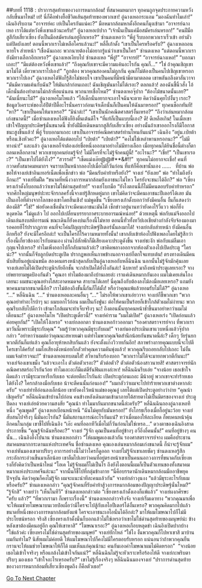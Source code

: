 ##บทที่ 1118 : ปราการสุดท้ายของวงการหมากล้อม!
ที่สมาคมหมากฯ
ทุกคนถูกจุดประกายความหวังกลับขึ้นมาใหม่!
เย่!
นี่ก็คือฟางยื้อชีวิตเส้นสุดท้ายของพวกเขา!
อู๋ฉางเหอกระแอม “มองฉันทำไมเล่า!”
เฉินอิงรีบถาม “อาจารย์คะ เย่เป็นใครกันแน่คะ?”
มือหมากล้อมหกดั้งอีกคนก็มุงเข้ามา “อาจารย์ฉางเหอ เราได้แต่หวังพึ่งเขาแล้วนะครับ!”
อู๋ฉางเหอเบ้ปาก “เจ้านั่นเป็นแค่มือสมัครเล่นหรอก!”
“คนฝีมือสูสีกับเสี่ยวเซี่ยง ยังเป็นมือสมัครเล่นอยู่อีกเหรอ?” ซ่านตงเหอว่า “พี่อู๋ รีบบอกพวกเราเร็วเข้า อย่ามัวแต่ปิดบังเลย! ตอนนี้พวกเราไม่เหลือใครแล้วนะ!”
หลี่อี้เก้าดั้ง “เขาเป็นใครหรือครับ?”
อู๋ฉางเหอถอนหายใจ ส่ายหน้า “เชื่อฉันเถอะ พวกนายต้องไม่อยากรู้แน่ว่าเขาเป็นใคร”
ซ่านตงเหอ “แต่ตอนนี้พวกเรายังมีทางเลือกอีกเหรอ?”
อู๋ฉางเหอเงียบไป
ซ่านตงเหอ “พี่อู๋!”
“อาจารย์!”
“อาจารย์ฉางเหอ!”
“บอกมาเถอะ!”
“มีแต่ต้องหวังพึ่งเขาแล้ว!”
“ถึงคุณกับเขาจะมีความแค้นอะไรกัน คุณก็...”
“ใช่ ถ้าคุณเชิญเขามาไม่ได้ เดี๋ยวพวกเราไปเอง!”
“ถูกต้อง พวกคุณสองคนไม่ถูกกัน คุณก็ไม่ต้องเป็นคนไปเชิญเขาหรอก พวกเราไปเอง”
อู๋ฉางเหอได้ฟังก็รู้สึกไม่ชอบใจ เขาเป็นคนที่มีหน้ามีตามาตลอด เขาพลันถลึงตาลั่นวาจา “มันมีความแค้นกับฉัน? ให้มันกล้าก่อนเถอะ! ฉันเชิญมันมาไม่ได้เรอะ? ตลกแล้ว! ลองฉันชี้นิ้วสั่ง ไอ้เด็กนั่นต้องทำตามไม่กล้าหือแน่นอน พวกนายเชื่อไหม?”
ซ่านตงเหอจุ๊ปาก “ต้องโม้ขนาดนั้นเลย?”
“ฉันเนี่ยนะโม้?” อู๋ฉางเหอโมโหแล้ว “ไอ้เด็กนั่นอยากจะเอาใจฉันจะตาย คิดว่าฉันคุยไปงั้นๆ เรอะ? ข้อมูลวิเคราะห์ของไอ้ปีต้าปีตี้อะไรนั่นคราวก่อนเจ้าเด็กนั่นก็เป็นคนให้ฉันมาหรอก!”
ทุกคนช็อกทันที!
“หา?”
“เขาเป็นคนให้มาเหรอ?”
“มิน่าล่ะ!”
“เขาเป็นนักคณิตศาสตร์งั้นเหรอ?”
“ถึงว่าเล่นหมากล้อมเก่งขนาดนี้!”
เมื่อซ่านตงเหอได้ฟังก็ยิงตื่นเต้นดีใจ “ที่แท้ก็เป็นแบบนี้เอง? ดี! ดีเหลือเกิน! ในเมื่อเขาเข้าใจปัญญาประดิษฐ์นั่นขนาดนี้ ซ้ำยังฝีมือเดินหมากสูสีกับเสี่ยวเซี่ยง อย่างนั้นถ้าเขาออกโรงก็มีโอกาสชนะสูงขึ้นแล้ว! พี่อู๋ รีบบอกมาเถอะ เขาเป็นอาจารย์คณิตศาสตร์ท่านไหนกันแน่?”
เฉินอิง “อยู่ม.เป่ยต้าหรือม.ชิงหัวคะ?”
อู๋ฉางเหอได้แต่ตอบไป “เป่ยต้า”
“เป่ยต้า?”
“คงไม่ใช่เหล่าพานหรอกนะ?”
“ไม่มีทางน่า!”
และแล้ว อู๋ฉางเหอก็จำต้องเอ่ยชื่อหนึ่งออกมาอย่างไม่มีทางเลือก
เมื่อทุกคนได้ยินชื่อนี้ต่างก็ตาถลนเหลือกลาน!
พวกเขาทุกคนย่อมรู้จัก!
ไม่มีใครที่จะไม่รู้จักคนผู้นี้!
“อะไรนะ?”
“เชี่ย!”
“เป็นเขาเรอะ?”
“เป็นเขาไปได้ยังไง?”
“สวรรค์!”
“เช็ดแม่งเอ๊ย@@#**&#!!” 
ทุกคนไม่อยากจะเชื่อ!
คนที่กวาดทั้งสมาคมหมากฯ จนราบเป็นหน้ากลองไปเมื่อไม่กี่วันก่อน ที่แท้ก็คือเขานั่นเอง
……
 
ที่บ้าน
พ่อขอให้จางเย่เข้าอินเทอร์เน็ตเพื่อเช็กข่าว
พ่อ “มีคนรับคำท้าหรือยัง?”
จางเย่ “ยังเลย”
พ่อ “ทำไมถึงยังอีกนะ!”
จางเย่ยิ้มฝืด “ขนาดที่หนึ่งวงการหมากล้อมยังเอาชนะไม่ไหว ใครยังจะชนะได้อีก?”
พ่อ “เซี่ยงหรงเก้าดั้งก็บอกแล้วว่าเขาไม่ใช่ด่านสุดท้าย!”
จางเย่โบกมือ “ยังไงตอนนี้ก็ไม่มีคนตอบรับคำท้าหรอก”
จากศึกใหญ่มนุษย์ปะทะจักรกลครั้งนี้จางเย่รู้สึกหดหู่มาก เขาไม่คิดว่าจะมีคนเอาชนะปีเตอร์ได้เลย มันเป็นเอไอที่ต่างจากโลกของเขาโดยสิ้นเชิง!
แม่พูดขึ้น “เซี่ยงหรงเก้าดั้งบอกว่ายังมีคนอื่น งั้นก็แสดงว่าต้องมีสิ”
“ใช่!” พ่อยังคงเชื่อมั่นว่าจะมีคนเอาชนะมันได้
เช็กข่าวอยู่นานทว่ายังคงไร้วี่แวว พ่อก็ยิ่งหงุดหงิด “ไม่ดูแล้ว ไป ออกไปเปลี่ยนบรรยากาศระบายอารมณ์หน่อย!”
ด้วยเหตุนี้ พ่อกับแม่จึงออกไปเดินเล่นสงบสติอารมณ์ ขณะเดินก็ยังคงบ่นเรื่องนี้ไม่หาย
ตอนนี้ทั่วทั้งทวีปเอเชียต่างกำลังจับจ้องมองมา รอคอยฮีโร่ปรากฏกาย คนที่จะโค่นปัญญาประดิษฐ์ปีเตอร์นั้นลงมาได้!
จางเย่กลับส่ายหน้า
ยังมีคนอื่นอีกหรือ?
ยังจะมีใครอีกล่ะ!
จะเป็นใครก็ไร้ความหมายทั้งนั้น!
เขากลับเข้าห้องไปฟังเพลงโดยไม่รู้สึกว่าเรื่องนี้เกี่ยวข้องอะไรกับตนเอง
ผ่านไปสักพักก็มีเสียงเคาะประตูดังขึ้น
จางเย่ชะงัก พ่อกับแม่ลืมเอากุญแจไปเหรอ? ทำไมเพิ่งออกไปก็กลับมาแล้วล่ะ? เขาคิดพลางออกจากห้องตัวเองไปเปิดประตู “ใครน่ะ?” จากนั้นก็จับลูกบิดประตูเปิด
ปรากฏพอเห็นภาพข้างนอกจางเย่ก็ตกใจแทบเต้น!
ตรงทางเดินมีคนนับสิบยืนอยู่แน่นขนัด สองคนตรงหน้าสุดกลับเป็นอู๋ฉางเหอกับหลี่ฉินฉิน นอกนั้นไม่รู้จักมักคุ้นเลย จางเย่เลยไม่ได้เปิดประตูนิรภัยอีกชั้น จะกล้าเปิดได้ยังไงกันล่ะ!
ฉิบหาย!
มาถึงหน้าประตูเลยเรอะ?
จางเย่พยายามพูดป้องกันตัว “คุณอา ทำไมต้องมาถึงบ้านเลยล่ะ เราแค่เดินหมากกันเอง ผมไม่เคยเล่นโกงเลยนะ ผมชนะคุณอย่างใสสะอาดหมดจด สาบานได้เลย! นี่คุณถึงกับต้องลงไม้ลงมือเลยเหรอ? แถมยังพาคนมามากขนาดนี้อีก? เราไม่ต้องถึงขั้นนี้กันก็ได้มั้ง! หรือว่าคุณแพ้แล้วยอมรับไม่ได้?”
อู๋ฉางเหอ “...”
หลี่ฉินฉิน “...”
ซ่านตงเหอและคนอื่นๆ “...”
ไม่รอให้พวกเขาเอ่ยวาจา จางเย่ก็ชี้พวกเขา “พวกคุณอย่าทำอะไรบ้าๆ นะ ผมบอกไว้ก่อน ผมเป็นกังฟูนะ ต่อให้คนเป็นร้อยก็เข้าใกล้ตัวผมไม่ง่ายนะ พวกคุณรีบกลับไปดีกว่า เข้ามาใกล้ผมจะทำเจ็บจริงๆ นะ! ถึงตอนนั้นทุกคนหน้าช้ำขึ้นมาอย่าหาว่าผมไม่เตือนนะ!”
อู๋ฉางเหอโมโห “เปิดประตูเดี๋ยวนี้!”
จางเย่คำราม “ผมไม่เปิด!”
อู๋ฉางเหอเร่ง “เปิดก่อนแล้วค่อยคุยกัน!”
“เปิดให้โง่เหรอ” จางเย่กลอกตา
ซ่านตงเหอก้าวออกมา “รองศาสตราจารย์จาง ที่พวกเรามาวันนี้เพราะมีธุระกับคุณ”
“ผมรู้ว่าพวกคุณมีธุระกับผม!” จางเย่มองประเมินเขาแวบหนึ่งแล้วจุ๊ปากกล่าว “อย่าหาว่าผมต่อว่าคุณนะสหายเฒ่า แต่ทำไมพวกคุณจิตสำนึกน้อยกันขนาดนี้ล่ะ? เด็กๆ วัยรุ่นยกพวกตีกันก็แย่แล้ว คุณก็อายุห้าหกสิบกันแล้ว ยังจะตั้งแก๊งวิวาทกันอีก! สภาพร่างกายคุณแบบนี้จะไปตีใครเขาได้ครับ! ผมไอเสียงดังหน่อยก็กลัวทำคุณความดันพุ่งแล้ว! พวกคุณรีบถอยกลับไปเถอะ ไม่งั้นผมแจ้งตำรวจนะ!”
ซ่านตงเหอแทบลมใส่!
สวีหานรีบร้องบอก “พวกเราไม่ได้จะมายกพวกตีกันนะ!”
จางเย่จ้องเขาเขม็ง “แล้วจะเอาไง ตัวต่อตัวเรอะ?”
ตัวต่อตัว?
ตัวต่อตัวน้องสาวนายสิ!
ศาสตราจารย์นักคณิตศาสตร์อะไรกันว้อย ทำไมเอะอะก็มีแต่ตีรันฟันแทงล่ะหา!
หลี่ฉินฉินรีบเอ่ย “จางน้อย เธอเข้าใจผิดแล้ว เรามีธุระมาหารือกับเธอ จะต่อยตีอะไรกันล่ะ เปิดประตูก่อนเถอะ มีน้าอยู่ พวกเขาจะทำร้ายเธอได้ยังไง? ใครกล้าลงมือกับเธอ น้าจะตีคนนั้นก่อนเอง!”
“ผมกลัวว่าผมจะไปทำร้ายพวกเขาต่างหากล่ะครับ” จางเย่ท่าทีอ่อนลงเล็กน้อย เขายังคงไว้หน้าแม่ของคุณอู๋ เลยได้แต่เปิดประตูอย่างว่าง่าย “คุณน้า เชิญครับ”
หลี่ฉินฉินเข้าบ้านไปก่อน
คนข้างหลังเดินตามเข้ามาภายใต้สายตาไม่เป็นมิตรของจางเย่
ประตูปิดลง
จางเย่เอ่ยด้วยความสงสัย “คุณน้า ทำไมมากันมากขนาดนี้ล่ะครับ?”
หลี่ฉินฉินถองอู๋ฉางเหอทีหนึ่ง “คุณพูดสิ”
อู๋ฉางเหอเบือนหน้าหนี “ฉันไม่คุยกับมันหรอก!” ยังโกรธเรื่องเมื่อกี้อยู่นะว้อย
จางเย่สับสนไปจริงๆ
นี่มันอะไรกัน?
นี่มันสถานการณ์อะไรกันแน่?
ทว่าเมื่อมองให้ละเอียด ก็พบคนหน้าคุ้นอีกคนในกลุ่ม เขาชี้ไปที่เฉินอิง “เอ๊ะ คนที่ออกทีวีเมื่อไม่กี่วันก่อนไม่ใช่เหรอ…”
ดวงตาของเฉินอิงสาดประกายขึ้น “คุณรู้จักฉันหรือคะ?”
จางเย่ “รู้จัก คุณเป็นคนที่อยู่ข้างๆ อวี๋อิ่งอี๋คนนั้น!”
คนที่อยู่ข้างๆ คนนั้น…
เฉินอิงอึ้งไปนาน
ซ่านตงเหอกล่าว “ให้ผมพูดเองแล้วกัน รองศาสตราจารย์จาง ผมคือประธานสมาคมหมากกระดานแห่งประเทศจีน ชื่อซ่านตงเหอ คุณเองเล่นหมากล้อมเก่งขนาดนี้ ก็น่าจะรู้จักผม”
จางเย่หันมองเขาตาปริบๆ
อาการอย่างนี้ไม่ว่าใครก็ดูออก จางเย่ไม่รู้จักเขาเลยชัดๆ
ซ่านตงเหอรู้สึกกระอักกระอ่วนขึ้นมาเล็กน้อย เขาลืมไปเลยว่าคนที่อยู่ตรงหน้าเขาเป็นคนนอกวงการที่ขนาดกับเซี่ยงหรงก็ยังคิดว่าเป็นหน้าใหม่ “โอเค ไม่รู้จักผมก็ไม่เป็นไร ถึงยังไงตอนนี้ผมก็เป็นตัวแทนของทั้งสมาคมหมากแห่งประเทศจีนล่ะนะ” จากนั้นก็ชี้ไปที่กลุ่มข้างกาย “นี่คือบรรดานักเดินหมากล้อมมืออาชีพยุคปัจจุบัน คิดว่าคุณก็คงไม่รู้จัก ผมจะแนะนำทีละคนแล้วกัน”
จางเย่กล่าวงุนงง “แล้วมีธุระอะไรกับผมหรือครับ?”
ซ่านตงเหอกล่าว “คุณรู้จักคนที่รับคำท้าสู้วงการหมากล้อมของปัญญาประดิษฐ์นั่นไหม?”
“รู้จักสิ” จางเย่ว่า “เห็นในทีวี”
ซ่านตงเหอกล่าวต่อ “เซี่ยงหรงเก้าดั้งเองก็แพ้แล้ว”
จางเย่ผงกศีรษะ “ครับ แล้ว?”
“ที่พวกเรามา ก็เพราะเรื่องนี้” ซ่านตงเหอกล่าวจริงจัง
จางเย่เริ่มเดาทาง “พวกคุณมาเพื่อจะให้ผมช่วยโฆษณาบนเวยป๋อเผื่อว่ามีใครจะไปสู้กับเอไอปีเตอร์ได้งั้นเหรอ? พวกคุณคิดมากไปแล้ว ขนาดที่หนึ่งของวงการหมากล้อมยังแพ้ ใครจะเอาชนะเอไอนั่นได้อีกล่ะ? มาให้ผมโฆษณาไปก็ไม่มีประโยชน์หรอก จริงสิ เซี่ยงหรงเก้าดั้งนั่นก็บอกแล้วไม่ใช่เหรอว่าเขาไม่ใช่ด่านสุดท้ายของมนุษย์น่ะ ข้างหลังเขาต้องมีคนอยู่อีก คุณให้เขาหาสิ”
“โฆษณาเรอะ?” อู๋ฉางเหอเกือบหลุดขำ
เฉินอิงเปิดปากบ้าง “ใช่แล้วค่ะ เซี่ยงหรงไม่ใช่ด่านสุดท้ายของมนุษย์”
จางเย่ยักไหล่ “ใช่ไง งั้นพวกคุณก็ไปหาเขาสิ มาบ้านผมกันทำไม? นิสัยผมไม่ค่อยดี ให้ผมโฆษณาไปก็คงไม่มีใครตอบรับหรอก แน่นอนว่าถ้าพวกคุณยืนกรานจะให้ผมช่วยโฆษณาให้ก็ได้ ผมเห็นแก่คุณน้านะ คนกันเองค่าโฆษณาผมไม่คิดหรอก”
 “จางน้อย เธอไม่เข้าใจจริงๆ หรือแกล้งไม่เข้าใจกันแน่?” หลี่ฉินฉินไม่รู้จะหัวเราะหรือร้องไห้ดี
จางเย่กะพริบตาปริบๆ มองเธอ “เข้าใจอะไรเหรอครับ?” เขาไม่รู้เรื่องจริงๆ
หลี่ฉินฉินมองจางเย่ “ปราการด่านสุดท้ายของวงการหมากล้อมที่เสี่ยวเซี่ยงพูดถึง ก็คือตัวเธอ!”
 


[Go To Next Chapter]( ./219.md)